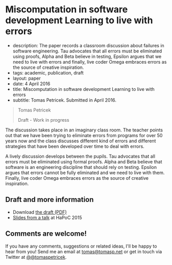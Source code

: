 # Miscomputation in software development Learning to live with errors


 - description:  The paper records a classroom discussion about failures in software engineering.
    Tau advocates that all errors must be eliminated using proofs, Alpha and Beta believe
    in testing, Epsilon argues that we need to live with errors and finally, live coder
    Omega embraces errors as the source of creative inspiration.
 - tags: academic, publication, draft
 - layout: paper
 - date: 4 April 2016
 - title: Miscomputation in software development Learning to live with errors
 - subtitle: Tomas Petricek. Submitted in April 2016.
 

> Tomas Petricek
>
> Draft - Work in progress

The discussion takes place in an imaginary class room. The teacher points out that we have been
trying to eliminate errors from programs for over 50 years now and the class discusses different
kind of errors and different strategies that have been developed over time to deal with errors.

A lively discussion develops between the pupils. Tau advocates that all errors must be eliminated
using formal proofs. Alpha and Beta believe that software is an engineering discipline that should
rely on testing. Epsilon argues that errors cannot be fully eliminated and we need to live with
them. Finally, live coder Omega embraces errors as the source of creative inspiration.

## Draft and more information

 - Download [the draft (PDF)](failures.pdf)
 - [Slides from a talk](http://tpetricek.github.io/Talks/2015/living-with-errors/) at HaPoC 2015

## Comments are welcome!

If you have any comments, suggestions or related ideas, I'll be happy to
hear from you! Send me an email at [tomas@tomasp.net](mailto:tomas@tomasp.net)
or get in touch via Twitter at [@@tomaspetricek](http://twitter.com/tomaspetricek).
